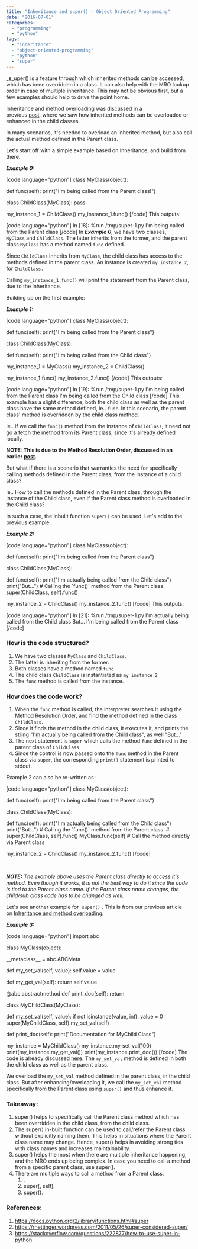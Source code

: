 ```yaml
---
title: "Inheritance and super() - Object Oriented Programming"
date: "2016-07-01"
categories: 
  - "programming"
  - "python"
tags: 
  - "inheritance"
  - "object-oriented-programming"
  - "python"
  - "super"
---
```


_**s**_uper() is a feature through which inherited methods can be accessed, which has been overridden in a class. It can also help with the MRO lookup order in case of multiple inheritance. This may not be obvious first, but a few examples should help to drive the point home.

Inheritance and method overloading was discussed in a previous [post](https://arvimal.wordpress.com/2016/06/29/inheritance-and-method-overloading-object-oriented-programming/), where we saw how inherited methods can be overloaded or enhanced in the child classes.

In many scenarios, it's needed to overload an inherited method, but also call the actual method defined in the Parent class.

Let's start off with a simple example based on Inheritance, and build from there.

_**Example 0:**_

\[code language="python"\] class MyClass(object):

def func(self): print("I'm being called from the Parent class!")

class ChildClass(MyClass): pass

my\_instance\_1 = ChildClass() my\_instance\_1.func() \[/code\] This outputs:

\[code language="python"\] In \[18\]: %run /tmp/super-1.py I'm being called from the Parent class \[/code\] In _**Example 0**_, we have two classes, `MyClass` and `ChildClass`. The latter inherits from the former, and the parent class `MyClass` has a method named `func` defined.

Since `ChildClass` inherits from `MyClass`, the child class has access to the methods defined in the parent class. An instance is created `my_instance_2`, for `ChildClass.`

Calling `my_instance_1.func()` will print the statement from the Parent class, due to the inheritance.

Building up on the first example:

_**Example 1:**_

\[code language="python"\] class MyClass(object):

def func(self): print("I'm being called from the Parent class")

class ChildClass(MyClass):

def func(self): print("I'm being called from the Child class")

my\_instance\_1 = MyClass() my\_instance\_2 = ChildClass()

my\_instance\_1.func() my\_instance\_2.func() \[/code\] This outputs:

\[code language="python"\] In \[19\]: %run /tmp/super-1.py I'm being called from the Parent class I'm being called from the Child class \[/code\] This example has a slight difference, both the child class as well as the parent class have the same method defined, ie.. `func`. In this scenario, the parent class' method is overridden by the child class method.

ie.. if we call the `func()` method from the instance of `ChildClass`, it need not go a fetch the method from its Parent class, since it's already defined locally.

**NOTE: This is due to the Method Resolution Order, discussed in an earlier [post](https://arvimal.wordpress.com/2016/05/30/method-resolution-order-object-oriented-programming/).**

But what if there is a scenario that warranties the need for specifically calling methods defined in the Parent class, from the instance of a child class?

ie.. How to call the methods defined in the Parent class, through the instance of the Child class, even if the Parent class method is overloaded in the Child class?

In such a case, the inbuilt function `super()` can be used. Let's add to the previous example.

_**Example 2:**_

\[code language="python"\] class MyClass(object):

def func(self): print("I'm being called from the Parent class")

class ChildClass(MyClass):

def func(self): print("I'm actually being called from the Child class") print("But...") # Calling the \`func()\` method from the Parent class. super(ChildClass, self).func()

my\_instance\_2 = ChildClass() my\_instance\_2.func() \[/code\] This outputs:

\[code language="python"\] In \[21\]: %run /tmp/super-1.py I'm actually being called from the Child class But... I'm being called from the Parent class \[/code\]

### How is the code structured?

1. We have two classes `MyClass` and `ChildClass`.
2. The latter is inheriting from the former.
3. Both classes have a method named `func`
4. The child class `ChildClass` is instantiated as `my_instance_2`
5. The `func` method is called from the instance.

### How does the code work?

1. When the `func` method is called, the interpreter searches it using the Method Resolution Order, and find the method defined in the class `ChildClass`.
2. Since it finds the method in the child class, it executes it, and prints the string "I'm actually being called from the Child class", as well "But..."
3. The next statement is `super` which calls the method `func` defined in the parent class of `ChildClass`
4. Since the control is now passed onto the `func` method in the Parent class via `super`, the corresponding `print()` statement is printed to stdout.

Example 2 can also be re-written as :

\[code language="python"\] class MyClass(object):

def func(self): print("I'm being called from the Parent class")

class ChildClass(MyClass):

def func(self): print("I'm actually being called from the Child class") print("But...") # Calling the \`func()\` method from the Parent class. # super(ChildClass, self).func() MyClass.func(self) # Call the method directly via Parent class

my\_instance\_2 = ChildClass() my\_instance\_2.func() \[/code\]

 

_**NOTE:**_ _The example above uses the Parent class directly to access it's method. Even though it works, it is not the best way to do it since the code is tied to the Parent class name. If the Parent class name changes, the child/sub class code has to be changed as well._ 

Let's see another example for  `super()` . This is from our previous article on [Inheritance and method overloading](https://arvimal.wordpress.com/2016/06/29/inheritance-and-method-overloading-object-oriented-programming/).

_**Example 3:**_

\[code language="python"\] import abc

class MyClass(object):

\_\_metaclass\_\_ = abc.ABCMeta

def my\_set\_val(self, value): self.value = value

def my\_get\_val(self): return self.value

@abc.abstractmethod def print\_doc(self): return

class MyChildClass(MyClass):

def my\_set\_val(self, value): if not isinstance(value, int): value = 0 super(MyChildClass, self).my\_set\_val(self)

def print\_doc(self): print("Documentation for MyChild Class")

my\_instance = MyChildClass() my\_instance.my\_set\_val(100) print(my\_instance.my\_get\_val()) print(my\_instance.print\_doc()) \[/code\] The code is already discussed [here](https://arvimal.wordpress.com/2016/06/29/inheritance-and-method-overloading-object-oriented-programming/). The `my_set_val` method is defined in both the child class as well as the parent class.

We overload the `my_set_val` method defined in the parent class, in the child class. But after enhancing/overloading it, we call the `my_set_val` method specifically from the Parent class using `super()` and thus enhance it.

### Takeaway:

1. super() helps to specifically call the Parent class method which has been overridden in the child class, from the child class.
2. The super() in-built function can be used to call/refer the Parent class without explicitly naming them. This helps in situations where the Parent class name may change. Hence, super() helps in avoiding strong ties with class names and increases maintainability.
3. super() helps the most when there are multiple inheritance happening, and the MRO ends up being complex. In case you need to call a method from a specific parent class, use super().
4. There are multiple ways to call a method from a Parent class.
    1. <Parent-Class>.<method>
    2. super(<ChildClass>, self).<method>
    3. super().<method>

### References:

1. https://docs.python.org/2/library/functions.html#super
2. https://rhettinger.wordpress.com/2011/05/26/super-considered-super/
3. https://stackoverflow.com/questions/222877/how-to-use-super-in-python
